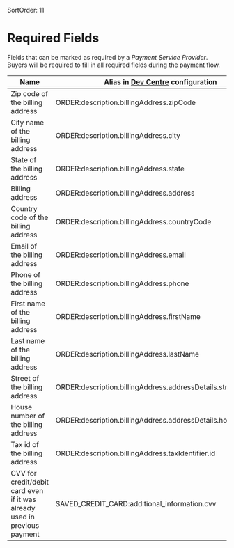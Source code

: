SortOrder: 11
# Required Fields

Fields that can be marked as required by a *Payment Service Provider*. Buyers will be required to fill in all required fields during the payment flow.

| Name | Alias in [Dev Centre](https://dev.wix.com) configuration |
|---|---|
| Zip code of the billing address | ORDER:description.billingAddress.zipCode |
| City name of the billing address | ORDER:description.billingAddress.city |
| State of the billing address | ORDER:description.billingAddress.state |
| Billing address | ORDER:description.billingAddress.address |
| Country code of the billing address | ORDER:description.billingAddress.countryCode |
| Email of the billing address | ORDER:description.billingAddress.email |
| Phone of the billing address | ORDER:description.billingAddress.phone |
| First name of the billing address | ORDER:description.billingAddress.firstName |
| Last name of the billing address | ORDER:description.billingAddress.lastName |
| Street of the billing address | ORDER:description.billingAddress.addressDetails.street |
| House number of the billing address | ORDER:description.billingAddress.addressDetails.houseNumber |
| Tax id of the billing address | ORDER:description.billingAddress.taxIdentifier.id |
| CVV for credit/debit card even if it was already used in previous payment | SAVED_CREDIT_CARD:additional_information.cvv |